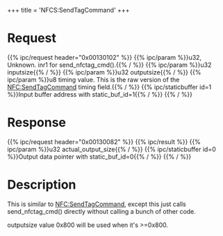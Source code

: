+++
title = 'NFCS:SendTagCommand'
+++

# Request

{{% ipc/request header="0x00130102" %}}
{{% ipc/param %}}u32, Unknown. inr1 for send_nfctag_cmd().{{% / %}}
{{% ipc/param %}}u32 inputsize{{% / %}}
{{% ipc/param %}}u32 outputsize{{% / %}}
{{% ipc/param %}}u8 timing value. This is the raw version of the [NFC:SendTagCommand](NFC:SendTagCommand "wikilink") timing field.{{% / %}}
{{% ipc/staticbuffer id=1 %}}Input buffer address with static_buf_id=1{{% / %}}
{{% / %}}

# Response

{{% ipc/request header="0x00130082" %}}
{{% ipc/result %}}
{{% ipc/param %}}u32 actual_output_size{{% / %}}
{{% ipc/staticbuffer id=0 %}}Output data pointer with static_buf_id=0{{% / %}}
{{% / %}}

# Description

This is similar to [NFC:SendTagCommand](NFC:SendTagCommand "wikilink"), except this just calls send_nfctag_cmd() directly without calling a bunch of other code.

outputsize value 0x800 will be used when it's \>=0x800.
